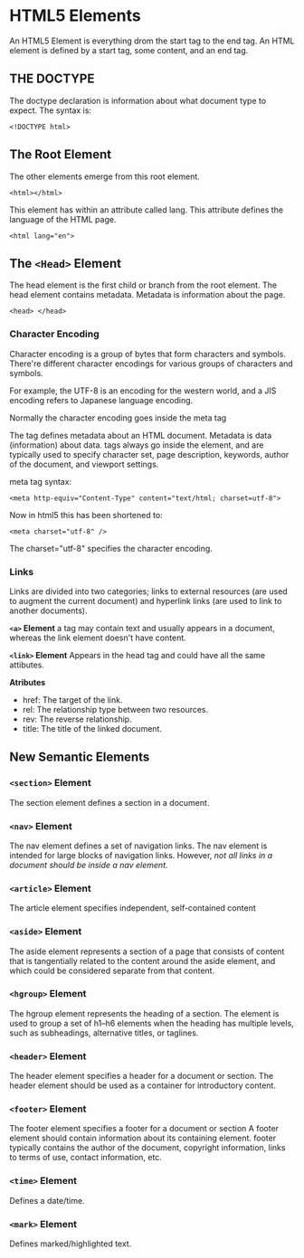 # HTML5 Elements

An HTML5 Element is everything drom the start tag to the end tag. An HTML element is defined by a start tag, some content, and an end tag.

## THE DOCTYPE

The doctype declaration is information about what document type to expect. The syntax is:

```
<!DOCTYPE html>
```

## The Root Element

The other elements emerge from this root element.

``` <html></html>  ```

This element has within an attribute called lang. This attribute defines the language of the HTML page.

``` <html lang="en"> ```

## The ```<Head>``` Element

The head element is the first child or branch from the root element. The head element contains metadata. Metadata is information about the page.

``` <head> </head> ```

### Character Encoding

Character encoding is a group of bytes that form characters and symbols. There're different character encodings for various groups of characters and symbols. 

For example, the UTF-8 is an encoding for the western world,  and a JIS encoding refers to Japanese language encoding.

Normally the character encoding goes inside the meta tag

The <meta> tag defines metadata about an HTML document. Metadata is data (information) about data. <meta> tags always go inside the <head> element, and are typically used to specify character set, page description, keywords, author of the document, and viewport settings.

meta tag syntax:
```
<meta http-equiv="Content-Type" content="text/html; charset=utf-8">
```

Now in html5 this has been shortened to:

``` 
<meta charset="utf-8" />
```

The charset="utf-8" specifies the character encoding.

### Links

Links are divided into two categories; links to external resources (are used to augment the current document) and hyperlink links (are used to link to another documents). 

**```<a>``` Element**
a tag may contain text and usually appears in a document, whereas the link element doesn't have content.

**```<link>``` Element**
Appears in the head tag and could have all the same attibutes.

**Atributes**
- href: The target of the link.
- rel: The relationship type between two resources.
- rev: The reverse relationship.
- title: The title of the linked document.

## New Semantic Elements

### ``` <section> ``` Element
The section element defines a section in a document.

### ``` <nav> ``` Element
The nav element defines a set of navigation links. The nav element is intended for large blocks of navigation links. However, *not all links in a document should be inside a nav element.*

### ``` <article> ``` Element
The article element specifies independent, self-contained content

### ``` <aside> ``` Element
The aside element represents a section of a page that consists of content that is tangentially related to the content around the aside element, and which could be considered separate from that content.

### ``` <hgroup> ``` Element
The hgroup element represents the heading of a section. The element is used to group a set of h1–h6 elements when the heading has multiple levels, such as subheadings, alternative titles, or taglines.

### ``` <header> ``` Element
The header element specifies a header for a document or section. The header element should be used as a container for introductory content.

### ``` <footer> ``` Element
The footer element specifies a footer for a document or section A footer element should contain information about its containing element. footer typically contains the author of the document, copyright information, links to terms of use, contact information, etc.

### ``` <time> ``` Element
Defines a date/time.

### ``` <mark> ``` Element
Defines marked/highlighted text.



